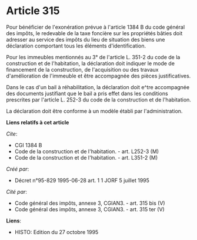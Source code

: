 # Article 315

Pour bénéficier de l'exonération prévue à l'article 1384 B du code général des impôts, le redevable de la taxe foncière sur
les propriétés bâties doit adresser au service des impôts du lieu de situation des biens une déclaration comportant tous les
éléments d'identification.

Pour les immeubles mentionnés au 3° de l'article L. 351-2 du code de la construction et de l'habitation, la déclaration doit
indiquer le mode de financement de la construction, de l'acquisition ou des travaux d'amélioration de l'immeuble et être
accompagnée des pièces justificatives.

Dans le cas d'un bail à réhabilitation, la déclaration doit e^tre accompagnée des documents justifiant que le bail a pris
effet dans les conditions prescrites par l'article L. 252-3 du code de la construction et de l'habitation.

La déclaration doit être conforme à un modèle établi par l'administration.

**Liens relatifs à cet article**

_Cite_:

  - CGI 1384 B
  - Code de la construction et de l'habitation. - art. L252-3 (M)
  - Code de la construction et de l'habitation. - art. L351-2 (M)

_Créé par_:

  - Décret n°95-829 1995-06-28 art. 1 1 JORF 5 juillet 1995

_Cité par_:

  - Code général des impôts, annexe 3, CGIAN3. - art. 315 bis (V)
  - Code général des impôts, annexe 3, CGIAN3. - art. 315 ter (V)

**Liens**:

  - HISTO: Edition du 27 octobre 1995
